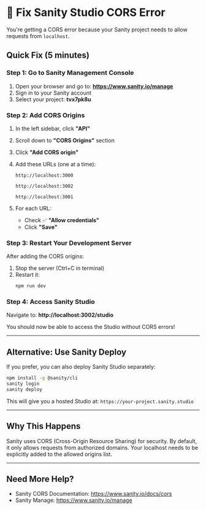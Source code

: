 # 🔧 Fix Sanity Studio CORS Error

You're getting a CORS error because your Sanity project needs to allow requests from `localhost`.

## Quick Fix (5 minutes)

### Step 1: Go to Sanity Management Console

1. Open your browser and go to: **https://www.sanity.io/manage**
2. Sign in to your Sanity account
3. Select your project: **tvx7pk8u**

### Step 2: Add CORS Origins

1. In the left sidebar, click **"API"**
2. Scroll down to **"CORS Origins"** section
3. Click **"Add CORS origin"**
4. Add these URLs (one at a time):

   ```
   http://localhost:3000
   ```

   ```
   http://localhost:3002
   ```

   ```
   http://localhost:3001
   ```

5. For each URL:
   - Check ✅ **"Allow credentials"**
   - Click **"Save"**

### Step 3: Restart Your Development Server

After adding the CORS origins:

1. Stop the server (Ctrl+C in terminal)
2. Restart it:
   ```bash
   npm run dev
   ```

### Step 4: Access Sanity Studio

Navigate to: **http://localhost:3002/studio**

You should now be able to access the Studio without CORS errors!

---

## Alternative: Use Sanity Deploy

If you prefer, you can also deploy Sanity Studio separately:

```bash
npm install -g @sanity/cli
sanity login
sanity deploy
```

This will give you a hosted Studio at: `https://your-project.sanity.studio`

---

## Why This Happens

Sanity uses CORS (Cross-Origin Resource Sharing) for security. By default, it only allows requests from authorized domains. Your localhost needs to be explicitly added to the allowed origins list.

---

## Need More Help?

- Sanity CORS Documentation: https://www.sanity.io/docs/cors
- Sanity Manage: https://www.sanity.io/manage
